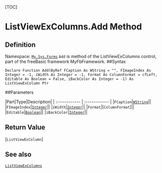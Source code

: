 [TOC]
# ListViewExColumns.Add Method

## Definition
Namespace: [`My.Sys.Forms`](My.Sys.Forms.md)
`Add` is method of the ListViewExColumns control, part of the freeBasic framework MyFbFramework.
##Syntax
```freeBasic
Declare Function Add(ByRef FCaption As WString = "", FImageIndex As Integer = -1, iWidth As Integer = -1, Format As ColumnFormat = cfLeft, Editable As Boolean = False, iBackColor As Integer = -1) As ListViewExColumn Ptr
```

##Parameters

|Part|Type|Description|
| :------------ | :------------ |
|`FCaption`|[`WString`]("https://www.freebasic.net/wiki/KeyPgWString")||
|`FImageIndex`|[`Integer`]("https://www.freebasic.net/wiki/KeyPgInteger")||
|`iWidth`|[`Integer`]("https://www.freebasic.net/wiki/KeyPgInteger")||
|`Format`|[`ColumnFormat`]||
|`Editable`|[`Boolean`]("https://www.freebasic.net/wiki/KeyPgBoolean")||
|`iBackColor`|[`Integer`]("https://www.freebasic.net/wiki/KeyPgInteger")||

## Return Value
[`ListViewExColumn`]
## See also
[`ListViewExColumns`](ListViewExColumns.md)
